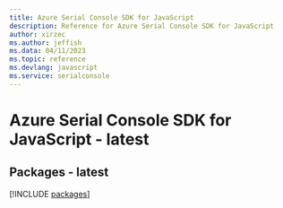 ```yaml
---
title: Azure Serial Console SDK for JavaScript
description: Reference for Azure Serial Console SDK for JavaScript
author: xirzec
ms.author: jeffish
ms.data: 04/11/2023
ms.topic: reference
ms.devlang: javascript
ms.service: serialconsole
---
```

# Azure Serial Console SDK for JavaScript - latest
## Packages - latest
[!INCLUDE [packages](serial-console-index.md)]